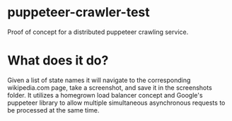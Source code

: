 # puppeteer-crawler-test
Proof of concept for a distributed puppeteer crawling service. 

# What does it do?
Given a list of state names it will navigate to the corresponding wikipedia.com page, take a screenshot, and save it in the screenshots folder. It utilizes a homegrown load balancer concept and Google's puppeteer library to allow multiple simultaneous asynchronous requests to be processed at the same time.
